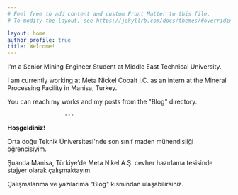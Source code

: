```yaml
---
# Feel free to add content and custom Front Matter to this file.
# To modify the layout, see https://jekyllrb.com/docs/themes/#overriding-theme-defaults

layout: home
author_profile: true
title: Welcome!
---
```


I'm a Senior Mining Engineer Student at Middle East Technical University.

I am currently working at Meta Nickel Cobalt I.C. as an intern at the Mineral Processing Facility in Manisa, Turkey. 

You can reach my works and my posts from the "Blog" directory. 

                      ---
                      
**Hoşgeldiniz!**

Orta doğu Teknik Üniversitesi'nde son sınıf maden mühendisliği öğrencisiyim.

Şuanda Manisa, Türkiye'de Meta Nikel A.Ş. cevher hazırlama tesisinde stajyer olarak çalışmaktayım.

Çalışmalarıma ve yazılarıma "Blog" kısmından ulaşabilirsiniz.
